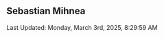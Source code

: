 <h2>Sebastian Mihnea</h2>

<!--RECENT_ACTIVITY:start-->
<!--RECENT_ACTIVITY:end-->
<!--RECENT_ACTIVITY:last_update-->
Last Updated: Monday, March 3rd, 2025, 8:29:59 AM
<!--RECENT_ACTIVITY:last_update_end-->

<!---LOL-STATS-START-HERE--->
<!---LOL-STATS-END-HERE--->
